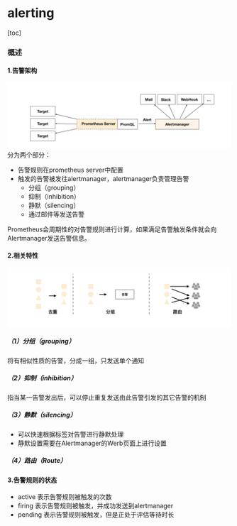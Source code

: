 # alerting
[toc]
### 概述
#### 1.告警架构
![](./imgs/alertmanager_overview_01.png)
分为两个部分：
* 告警规则在prometheus server中配置
* 触发的告警被发往alertmanager，alertmanager负责管理告警
  * 分组（grouping）
  * 抑制（inhibition）
  * 静默（silencing）
  * 通过邮件等发送告警

Prometheus会周期性的对告警规则进行计算，如果满足告警触发条件就会向Alertmanager发送告警信息。

#### 2.相关特性
![](./imgs/alertmanager_overview_02.png)

##### （1）分组（grouping）
将有相似性质的告警，分成一组，只发送单个通知

##### （2）抑制（inhibition）
指当某一告警发出后，可以停止重复发送由此告警引发的其它告警的机制

##### （3）静默（silencing）
* 可以快速根据标签对告警进行静默处理
* 静默设置需要在Alertmanager的Werb页面上进行设置

##### （4）路由（Route）

#### 3.告警规则的状态
* active
表示告警规则被触发的次数
* firing
表示告警规则被触发，并成功发送到alertmanager
* pending
表示告警规则被触发，但是正处于评估等待时长
